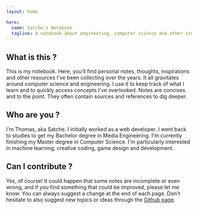 ```yaml
---
layout: home

hero:
  name: Satche's Notebook
  tagline: A notebook about engineering, computer science and other stuff
---
```


## What is this ?

This is my notebook. Here, you'll find personal notes, thoughts, inspirations and other resources I've been collecting over the years. It all gravitates around computer science and engineering. I use it to keep track of what I learn and to quickly access concepts I've overlooked. Notes are concises and to the point. They often contain sources and references to dig deeper.

## Who are you ?

I'm Thomas, aka Satche. I initially worked as a web developer. I went back to studies to get my Bachelor degree in Media Engineering. I'm currently finishing my Master degree in Computer Science. I'm particularly interested in machine learning, creative coding, game design and development.

## Can I contribute ?

Yes, of course! It could happen that some notes are incomplete or even wrong, and if you find something that could be improved, please let me know. You can always suggest a change at the end of each page. Don't hesitate to also suggest new topics or ideas through the [Github page](https://github.com/satche/notebook).
